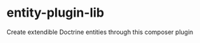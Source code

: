 entity-plugin-lib
=================

Create extendible Doctrine entities through this composer plugin
